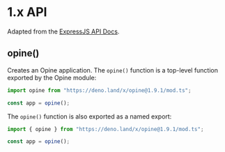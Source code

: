 # 1.x API

Adapted from the [ExpressJS API Docs](https://expressjs.com/en/4x/api.html).

## opine()

Creates an Opine application. The `opine()` function is a top-level function
exported by the Opine module:

```ts
import opine from "https://deno.land/x/opine@1.9.1/mod.ts";

const app = opine();
```

The `opine()` function is also exported as a named export:

```ts
import { opine } from "https://deno.land/x/opine@1.9.1/mod.ts";

const app = opine();
```
